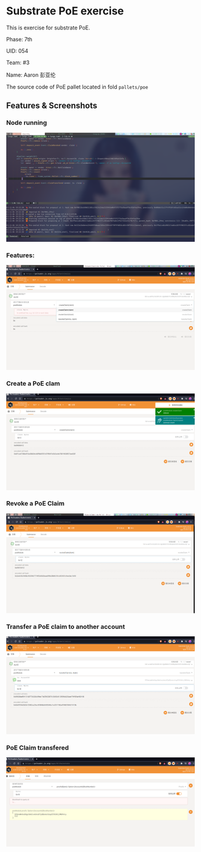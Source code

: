 # Substrate PoE exercise

This is exercise for substrate PoE.

Phase: 7th

UID: 054

Team:  #3

Name:  Aaron 彭亚伦



The source code of PoE pallet located in fold `pallets/poe`



## Features & Screenshots

### Node running

![Node running](assets/2021-11-04_19-32.png)

### Features:

![Features](assets/modules.png)

### Create a PoE clam

![Create a PoE clam](assets/create_claim.png)

### Revoke a PoE Claim

![Revoke a PoE Claim](assets/revoke.png)

### Transfer a PoE claim to another account

![Transfer a PoE claim to another account](assets/transfer-to-bob.png)

###  PoE Claim transfered

![PoE Claim transfered](assets/transfered-to-bob.png)
